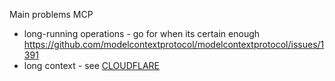 Main problems MCP

- long-running operations - go for when its certain enough https://github.com/modelcontextprotocol/modelcontextprotocol/issues/1391
- long context - see [CLOUDFLARE](CLOUDFLARE.md)
